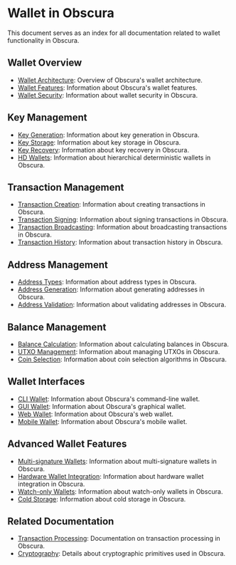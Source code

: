 # Wallet in Obscura

This document serves as an index for all documentation related to wallet functionality in Obscura.

## Wallet Overview

- [Wallet Architecture](wallet_architecture.md): Overview of Obscura's wallet architecture.
- [Wallet Features](wallet_features.md): Information about Obscura's wallet features.
- [Wallet Security](wallet_security.md): Information about wallet security in Obscura.

## Key Management

- [Key Generation](key_generation.md): Information about key generation in Obscura.
- [Key Storage](key_storage.md): Information about key storage in Obscura.
- [Key Recovery](key_recovery.md): Information about key recovery in Obscura.
- [HD Wallets](hd_wallets.md): Information about hierarchical deterministic wallets in Obscura.

## Transaction Management

- [Transaction Creation](transaction_creation.md): Information about creating transactions in Obscura.
- [Transaction Signing](transaction_signing.md): Information about signing transactions in Obscura.
- [Transaction Broadcasting](transaction_broadcasting.md): Information about broadcasting transactions in Obscura.
- [Transaction History](transaction_history.md): Information about transaction history in Obscura.

## Address Management

- [Address Types](address_types.md): Information about address types in Obscura.
- [Address Generation](address_generation.md): Information about generating addresses in Obscura.
- [Address Validation](address_validation.md): Information about validating addresses in Obscura.

## Balance Management

- [Balance Calculation](balance_calculation.md): Information about calculating balances in Obscura.
- [UTXO Management](utxo_management.md): Information about managing UTXOs in Obscura.
- [Coin Selection](coin_selection.md): Information about coin selection algorithms in Obscura.

## Wallet Interfaces

- [CLI Wallet](cli_wallet.md): Information about Obscura's command-line wallet.
- [GUI Wallet](gui_wallet.md): Information about Obscura's graphical wallet.
- [Web Wallet](web_wallet.md): Information about Obscura's web wallet.
- [Mobile Wallet](mobile_wallet.md): Information about Obscura's mobile wallet.

## Advanced Wallet Features

- [Multi-signature Wallets](multisig_wallets.md): Information about multi-signature wallets in Obscura.
- [Hardware Wallet Integration](hardware_wallets.md): Information about hardware wallet integration in Obscura.
- [Watch-only Wallets](watch_only_wallets.md): Information about watch-only wallets in Obscura.
- [Cold Storage](cold_storage.md): Information about cold storage in Obscura.

## Related Documentation

- [Transaction Processing](../transactions/index.md): Documentation on transaction processing in Obscura.
- [Cryptography](../crypto/index.md): Details about cryptographic primitives used in Obscura. 